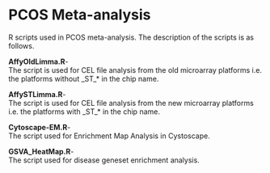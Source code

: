 # PCOS Meta-analysis

R scripts used in PCOS meta-analysis.
The description of the scripts is as follows.

**AffyOldLimma.R**-  
The script is used for CEL file analysis from the old microarray platforms i.e. the platforms without \_ST\_* in the chip name.

**AffySTLimma.R**-  
The script is used for CEL file analysis from the new microarray platforms i.e. the platforms with \_ST\_* in the chip name.

**Cytoscape-EM.R**-  
The script used for Enrichment Map Analysis in Cystoscape.

**GSVA_HeatMap.R**-  
The script used for disease geneset enrichment analysis.
